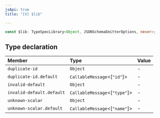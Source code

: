 ```yaml
---
jsApi: true
title: "[V] $lib"

---
```

```ts
const $lib: TypeSpecLibrary<Object, JSONSchemaEmitterOptions, never>;
```

## Type declaration

| Member | Type | Value |
| :------ | :------ | :------ |
| `duplicate-id` | `Object` | - |
| `duplicate-id.default` | `CallableMessage`<[`"id"`]\> | - |
| `invalid-default` | `Object` | - |
| `invalid-default.default` | `CallableMessage`<[`"type"`]\> | - |
| `unknown-scalar` | `Object` | - |
| `unknown-scalar.default` | `CallableMessage`<[`"name"`]\> | - |
